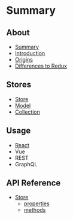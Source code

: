 # Summary

## About

* [Summary](/SUMMARY.md)
* [Introduction](README.md)
* [Origins](about/origins.md)
* [Differences to Redux](about/differences-to-redux.md)

## Stores

* [Store](stores/store.md)
* [Model](stores/model.md)
* [Collection](stores/collection.md)

## Usage

* [React](usage/react.md)
* Vue
* REST
* GraphQL

## API Reference

* [Store](api/store/README.md)
  * [properties](api/store/properties.md)
  * [methods](api/store/methods.md)



